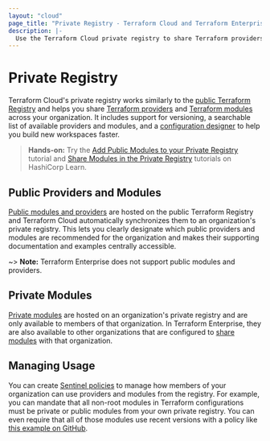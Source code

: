 ```yaml
---
layout: "cloud"
page_title: "Private Registry - Terraform Cloud and Terraform Enterprise"
description: |-
  Use the Terraform Cloud private registry to share Terraform providers and modules across your organization.
---
```


# Private Registry


Terraform Cloud's private registry works similarly to the [public Terraform Registry](/docs/registry/index.html) and helps you share [Terraform providers](/docs/language/providers/index.html) and [Terraform modules](/docs/language/modules/index.html) across your organization. It includes support for versioning, a searchable list of available providers and modules, and a [configuration designer](/docs/cloud/registry/design.html) to help you build new workspaces faster.

> **Hands-on:** Try the [Add Public Modules to your Private Registry](https://learn.hashicorp.com/tutorials/terraform/module-private-registry-add?in=terraform/modules) tutorial and [Share Modules in the Private Registry](https://learn.hashicorp.com/tutorials/terraform/module-private-registry?in=terraform/modules) tutorials on HashiCorp Learn.

## Public Providers and Modules

[Public modules and providers](/docs/cloud/registry/add.html) are hosted on the public Terraform Registry and Terraform Cloud automatically synchronizes them to an organization's private registry. This lets you clearly designate which public providers and modules are recommended for the organization and makes their supporting documentation and examples centrally accessible.

~> **Note:** Terraform Enterprise does not support public modules and providers.

## Private Modules

[Private modules](/docs/cloud/registry/publish.html) are hosted on an organization's private registry and are only available to members of that organization. In Terraform Enterprise, they are also available to other organizations that are configured to [share modules](/docs/enterprise/admin/module-sharing.html) with that organization.

## Managing Usage

You can create [Sentinel policies](/docs/cloud/sentinel/index.html) to manage how members of your organization can use providers and modules from the registry. For example, you can mandate that all non-root modules in Terraform configurations must be private or public modules from your own private registry. You can even require that all of those modules use recent versions with a policy like [this example on GitHub](https://github.com/hashicorp/terraform-guides/blob/master/governance/third-generation/cloud-agnostic/http-examples/use-recent-versions-from-pmr.sentinel).
